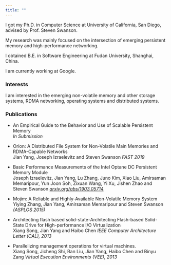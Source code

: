 ```yaml
---
title: ""
---
```


I got my Ph.D. in Computer Science at University of California, San Diego, advised by Prof. Steven Swanson.

My research was mainly focused on the intersection of emerging persistent memory and high-performance networking.

I obtained B.E. in Software Engineering at Fudan University, Shanghai, China.

I am currently working at Google.

### Interests

I am interested in the emerging non-volatile memory and other storage systems, RDMA networking, operating systems and distributed systems.

### Publications

- An Empirical Guide to the Behavior and Use of Scalable Persistent Memory<br>*In Submission*

- Orion: A Distributed File System for Non-Volatile Main Memories and RDMA-Capable Networks<br>Jian Yang, Joseph Izraelevitz and Steven Swanson *FAST 2019*

- Basic Performance Measurements of the Intel Optane DC Persistent Memory Module<br> Joseph Izraelevitz, Jian Yang, Lu Zhang, Juno Kim, Xiao Liu, Amirsaman Memaripour, Yun Joon Soh, Zixuan Wang, Yi Xu, Jishen Zhao and Steven Swanson *[arxiv.org/abs/1903.05714](https://arxiv.org/abs/1903.05714)*

- Mojim: A Reliable and Highly-Available Non-Volatile Memory System<br>Yiying Zhang, Jian Yang, Amirsaman Memaripour and Steven Swanson *(ASPLOS 2015)*

- Architecting flash based solid-state-Architecting Flash-based Solid-State Drive for High-performance I/O Virtualization<br>Xiang Song, Jian Yang and Haibo Chen *IEEE Computer Architecture Letter (CAL), 2013*

- Parallelizing management operations for virtual machines.<br> Xiang Song, Jicheng Shi, Ran Liu, Jian Yang, Haibo Chen and Binyu Zang *Virtual Execution Environments (VEE), 2013*
